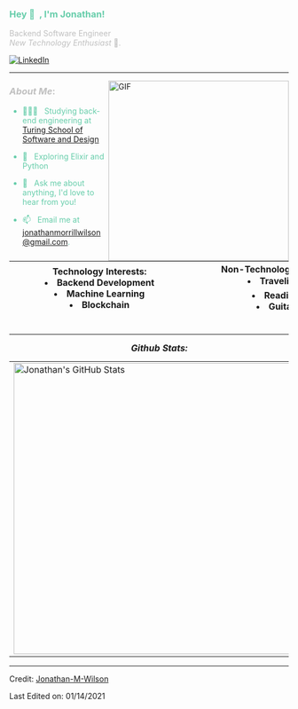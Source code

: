 <h3 title="main-title", style="color:mediumaquamarine"> Hey 👋 &nbsp;, I'm Jonathan!</h3>

<span style="color:silver">Backend Software Engineer</span><br />
<span style="color:silver">*New Technology Enthusiast* 🚀.</span><br />

[![LinkedIn][linkedin-shield]](https://www.linkedin.com/in/jonathan--wilson/)
<br />

------
<img align="right" alt="GIF" width="325px" src="https://i.pinimg.com/originals/e4/26/70/e426702edf874b181aced1e2fa5c6cde.gif" />

###  <span style="color:silver">***About Me***:</span><br />
<span style="color:mediumaquamarine">

- 👨🏻‍💻 &nbsp; Studying back-end engineering at [Turing School of Software and Design](https://turing.io/)

- 🌱 &nbsp; Exploring Elixir and Python

- 💬 &nbsp; Ask me about anything, I'd love to hear from you!

- 📫 &nbsp; Email me at [jonathanmorrillwilson@gmail.com](mailto:jonathanmorrillwilson@gmail.com).
</span>

**Technology Interests:** <li>Backend Development<li>Machine Learning<li>Blockchain &nbsp;&nbsp;&nbsp;&nbsp;&nbsp;&nbsp;&nbsp;&nbsp;&nbsp;&nbsp;&nbsp;&nbsp;&nbsp;&nbsp;&nbsp;&nbsp;&nbsp;&nbsp;&nbsp;&nbsp;&nbsp;&nbsp;&nbsp;&nbsp;&nbsp;&nbsp;&nbsp;&nbsp;&nbsp;&nbsp;&nbsp;&nbsp;&nbsp;&nbsp;&nbsp;&nbsp;&nbsp;&nbsp;&nbsp;&nbsp;&nbsp;&nbsp;&nbsp;&nbsp;&nbsp;&nbsp;&nbsp;&nbsp;&nbsp;&nbsp;&nbsp;&nbsp;&nbsp;&nbsp;&nbsp;&nbsp;&nbsp;&nbsp;&nbsp;&nbsp;&nbsp;&nbsp;&nbsp;&nbsp;&nbsp;&nbsp;&nbsp;&nbsp;&nbsp;&nbsp;&nbsp;&nbsp;| **Non-Technology Interests:** <li>Traveling 🛩️  <li>Reading 📖 <li>Guitar 🎸 &nbsp;&nbsp;&nbsp;&nbsp;&nbsp;&nbsp;&nbsp;&nbsp;&nbsp;&nbsp;&nbsp;&nbsp;&nbsp;&nbsp;&nbsp;&nbsp;&nbsp;&nbsp;&nbsp;&nbsp;&nbsp;&nbsp;&nbsp;&nbsp;&nbsp;&nbsp;&nbsp;&nbsp;&nbsp;&nbsp;&nbsp;&nbsp;&nbsp;&nbsp;&nbsp;&nbsp;&nbsp;&nbsp;&nbsp;&nbsp;&nbsp;&nbsp;&nbsp;&nbsp;&nbsp;&nbsp;&nbsp;&nbsp;&nbsp;&nbsp;&nbsp;&nbsp;&nbsp;&nbsp;&nbsp;&nbsp;&nbsp;&nbsp;&nbsp;&nbsp;&nbsp;&nbsp;&nbsp;&nbsp;&nbsp;&nbsp;&nbsp;&nbsp;&nbsp;&nbsp;&nbsp;&nbsp;
------------ | -------------

***Github Stats:*** | ***Contributions / Current Streak:*** &nbsp;&nbsp;&nbsp;&nbsp;&nbsp;&nbsp;&nbsp;&nbsp;&nbsp;&nbsp;&nbsp;&nbsp;&nbsp;&nbsp;&nbsp;&nbsp;&nbsp;&nbsp;&nbsp;&nbsp;&nbsp;&nbsp;&nbsp;&nbsp;&nbsp;&nbsp;&nbsp;&nbsp;&nbsp;&nbsp;&nbsp;&nbsp;&nbsp;&nbsp;&nbsp;&nbsp;&nbsp;&nbsp;&nbsp;&nbsp;&nbsp;&nbsp;&nbsp;&nbsp;&nbsp;&nbsp;&nbsp;&nbsp;&nbsp;&nbsp;&nbsp;&nbsp;&nbsp;&nbsp;&nbsp;&nbsp;&nbsp;&nbsp;&nbsp;&nbsp;&nbsp;&nbsp;&nbsp;&nbsp;&nbsp;&nbsp;&nbsp;&nbsp;&nbsp;&nbsp;&nbsp;&nbsp;&nbsp;&nbsp;&nbsp;
------------ | -------------
<img align="center" width=525 src="https://github-readme-stats.vercel.app/api?username=Jonathan-M-Wilson&hide=stars&show_icons=true&count_private=true&theme=tokyonight" alt="Jonathan's GitHub Stats" /> | <img align="center" width=340 src="https://github-readme-streak-stats.herokuapp.com/?user=Jonathan-M-Wilson&count_private=true&theme=merko" alt="Jonathan's GitHub Stats" />


----
Credit: [Jonathan-M-Wilson](https://github.com/Jonathan-M-Wilson)

Last Edited on: 01/14/2021

<!-- MARKDOWN LINKS & IMAGES -->
[linkedin-shield]: https://img.shields.io/badge/-LinkedIn-black.svg?style=flat-square&logo=linkedin&colorB=555

